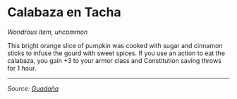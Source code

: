 # Calabaza en Tacha
_Wondrous item, uncommon_

This bright orange slice of pumpkin was cooked with sugar and cinnamon sticks to infuse the gourd with sweet spices. If you use an action to eat the calabaza, you gain +3 to your armor class and Constitution saving throws for 1 hour.

---

_Source: [Guadaña](https://github.com/mpanighetti/dnd5e-adventures/blob/main/tier-2/guadana.md)_
